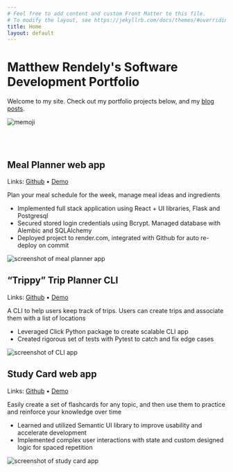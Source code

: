 ```yaml
---
# Feel free to add content and custom Front Matter to this file.
# To modify the layout, see https://jekyllrb.com/docs/themes/#overriding-theme-defaults
title: Home
layout: default
---
```


# Matthew Rendely's Software Development Portfolio

Welcome to my site. Check out my portfolio projects below, and my [blog posts](/blog.html).

![memoji](/assets/img/memoji.PNG)  

</br>
</br>

## Meal Planner web app

Links: [Github](https://github.com/rendely/phase-4-project-meal-planner) • [Demo](https://drive.google.com/file/d/1KIZSK_AzfKFFY7z5FAfPDKd50sAqoml1/view?usp=drive_link)

Plan your meal schedule for the week, manage meal ideas and ingredients

- Implemented full stack application using React + UI libraries, Flask and Postgresql
- Secured stored login credentials using Bcrypt. Managed database with Alembic and SQLAlchemy
- Deployed project to render.com, integrated with Github for auto re-deploy on commit

![screenshot of meal planner app](/assets/img/mealplan2.jpg)  

## “Trippy” Trip Planner CLI

Links: [Github](https://github.com/rendely/phase-3-project-CLI) • [Demo](https://drive.google.com/file/d/11v7OKbxJZMvt151y_dU_cj0s9Q4r23wV/view?usp=drive_link)

A CLI to help users keep track of trips. Users can create trips and associate them with a list of locations

- Leveraged Click Python package to create scalable CLI app
- Created rigorous set of tests with Pytest to catch and fix edge cases

![screenshot of CLI app](/assets/img/trippy.jpg)  

## Study Card web app

Links: [Github](https://github.com/rendely/phase-2-project-study-cards) • [Demo](https://drive.google.com/file/d/14PDQ02e1jUrDOEzNJrJCA9ekOCf3tRrp/view?usp=drive_link)

Easily create a set of flashcards for any topic, and then use them to practice and reinforce your knowledge over time

- Learned and utilized Semantic UI library to improve usability and accelerate development
- Implemented complex user interactions with state and custom designed logic for spaced repetition

![screenshot of study card app](/assets/img/review.jpg)
